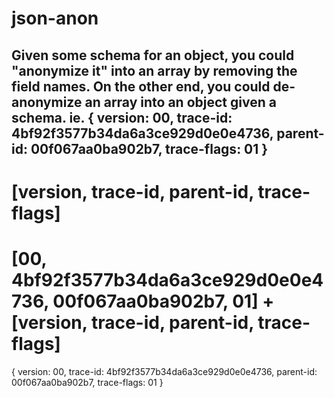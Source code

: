 # json-anon

Given some schema for an object, you could "anonymize it" into an array by removing the field names. On the other end, you could de-anonymize an array into an object given a schema. 
ie.
{ version: 00, trace-id: 4bf92f3577b34da6a3ce929d0e0e4736, parent-id: 00f067aa0ba902b7, trace-flags: 01 }
-
[version, trace-id, parent-id, trace-flags]
=
[00, 4bf92f3577b34da6a3ce929d0e0e4736, 00f067aa0ba902b7, 01]
+
[version, trace-id, parent-id, trace-flags]
=
{ version: 00, trace-id: 4bf92f3577b34da6a3ce929d0e0e4736, parent-id: 00f067aa0ba902b7, trace-flags: 01 }
